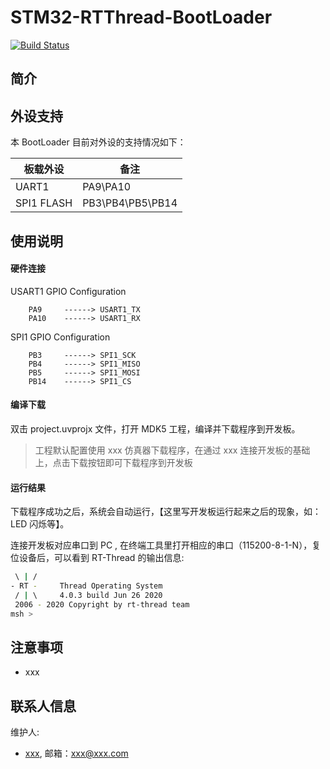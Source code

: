 <!--
 * @Description: 
 * @Version: 1.0
 * @Autor: JunQi Liu
 * @Date: 2020-06-26 06:29:58
 * @LastEditors: JunQi Liu
 * @LastEditTime: 2020-06-26 23:19:48
 * @FilePath: \STM32-RTThread-BootLoader\README.md
--> 

# STM32-RTThread-BootLoader
[![Build Status](https://travis-ci.com/JassyL/STM32-RTThread-BootLoader.svg?branch=master)](https://travis-ci.com/JassyL/STM32-RTThread-BootLoader)
## 简介


## 外设支持

本 BootLoader 目前对外设的支持情况如下：

| **板载外设**      | **备注** |
| -|-|
| UART1        | PA9\PA10|
| SPI1 FLASH    | PB3\PB4\PB5\PB14|

## 使用说明


#### 硬件连接

USART1 GPIO Configuration 
```   
    PA9     ------> USART1_TX
    PA10    ------> USART1_RX 
```

SPI1 GPIO Configuration    
```
    PB3     ------> SPI1_SCK
    PB4     ------> SPI1_MISO
    PB5     ------> SPI1_MOSI 
    PB14    ------> SPI1_CS
```


#### 编译下载

双击 project.uvprojx 文件，打开 MDK5 工程，编译并下载程序到开发板。

> 工程默认配置使用 xxx 仿真器下载程序，在通过 xxx 连接开发板的基础上，点击下载按钮即可下载程序到开发板

#### 运行结果

下载程序成功之后，系统会自动运行，【这里写开发板运行起来之后的现象，如：LED 闪烁等】。

连接开发板对应串口到 PC , 在终端工具里打开相应的串口（115200-8-1-N），复位设备后，可以看到 RT-Thread 的输出信息:

```bash
 \ | /
- RT -     Thread Operating System
 / | \     4.0.3 build Jun 26 2020
 2006 - 2020 Copyright by rt-thread team
msh >
```

## 注意事项

- xxx

## 联系人信息

维护人:

-  [xxx](https://个人主页), 邮箱：<xxx@xxx.com>